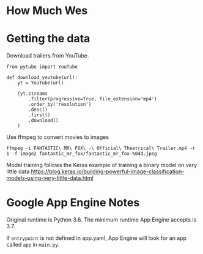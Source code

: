 # How Much Wes

# Getting the data

Download trailers from YouTube.

```
from pytube import YouTube

def download_youtube(url):
    yt = YouTube(url)

    (yt.streams
        .filter(progressive=True, file_extension='mp4')
        .order_by('resolution')
        .desc()
        .first()
        .download()
    )

```

Use ffmpeg to convert movies to images

`ffmpeg -i FANTASTIC\ MR\ FOX\ -\ Official\ Theatrical\ Trailer.mp4 -r 1 -f image2 fantastic_mr_fox/fantastic_mr_fox-%04d.jpeg`

Model training follows the Keras example of training a binary model on very little data
https://blog.keras.io/building-powerful-image-classification-models-using-very-little-data.html

# Google App Engine Notes

Original runtime is Python 3.6. The minimum runtime App Engine accepts is 3.7.

If `entrypoint` is not defined in app.yaml, App Engine will look for an app
called `app` in `main.py`.
